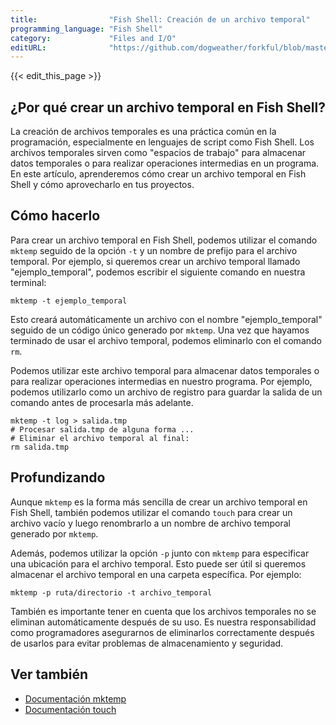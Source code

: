 ```yaml
---
title:                "Fish Shell: Creación de un archivo temporal"
programming_language: "Fish Shell"
category:             "Files and I/O"
editURL:              "https://github.com/dogweather/forkful/blob/master/content/es/fish-shell/creating-a-temporary-file.md"
---
```


{{< edit_this_page >}}

## ¿Por qué crear un archivo temporal en Fish Shell?

La creación de archivos temporales es una práctica común en la programación, especialmente en lenguajes de script como Fish Shell. Los archivos temporales sirven como "espacios de trabajo" para almacenar datos temporales o para realizar operaciones intermedias en un programa. En este artículo, aprenderemos cómo crear un archivo temporal en Fish Shell y cómo aprovecharlo en tus proyectos.

## Cómo hacerlo

Para crear un archivo temporal en Fish Shell, podemos utilizar el comando `mktemp` seguido de la opción `-t` y un nombre de prefijo para el archivo temporal. Por ejemplo, si queremos crear un archivo temporal llamado "ejemplo_temporal", podemos escribir el siguiente comando en nuestra terminal:

```
mktemp -t ejemplo_temporal
```

Esto creará automáticamente un archivo con el nombre "ejemplo_temporal" seguido de un código único generado por `mktemp`. Una vez que hayamos terminado de usar el archivo temporal, podemos eliminarlo con el comando `rm`.

Podemos utilizar este archivo temporal para almacenar datos temporales o para realizar operaciones intermedias en nuestro programa. Por ejemplo, podemos utilizarlo como un archivo de registro para guardar la salida de un comando antes de procesarla más adelante.

```
mktemp -t log > salida.tmp
# Procesar salida.tmp de alguna forma ...
# Eliminar el archivo temporal al final:
rm salida.tmp
```

## Profundizando

Aunque `mktemp` es la forma más sencilla de crear un archivo temporal en Fish Shell, también podemos utilizar el comando `touch` para crear un archivo vacío y luego renombrarlo a un nombre de archivo temporal generado por `mktemp`.

Además, podemos utilizar la opción `-p` junto con `mktemp` para especificar una ubicación para el archivo temporal. Esto puede ser útil si queremos almacenar el archivo temporal en una carpeta específica. Por ejemplo:

```
mktemp -p ruta/directorio -t archivo_temporal
```

También es importante tener en cuenta que los archivos temporales no se eliminan automáticamente después de su uso. Es nuestra responsabilidad como programadores asegurarnos de eliminarlos correctamente después de usarlos para evitar problemas de almacenamiento y seguridad.

## Ver también

- [Documentación mktemp](https://fishshell.com/docs/current/cmds/mktemp.html)
- [Documentación touch](https://fishshell.com/docs/current/cmds/touch.html)